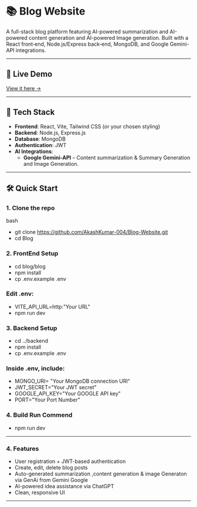 # 📚 Blog Website

A full-stack blog platform featuring AI-powered summarization and AI-powered content generation and AI-powered Image generation. Built with a React front‑end, Node.js/Express back‑end, MongoDB, and Google Gemini-API integrations.

---

## 🔗 Live Demo  
[View it here →](https://blog-website-pi-plum.vercel.app/)

---

## 🚀 Tech Stack

- **Frontend**: React, Vite, Tailwind CSS (or your chosen styling)
- **Backend**: Node.js, Express.js
- **Database**: MongoDB
- **Authentication**: JWT
- **AI Integrations**:
  - **Google Gemini-API** – Content summarization & Summary Generation and Image Generation.
---

## 🛠️ Quick Start

### 1. Clone the repo
bash
- git clone https://github.com/AkashKumar-004/Blog-Website.git
- cd Blog

### 2. FrontEnd Setup
- cd blog/blog
- npm install
- cp .env.example .env
### Edit .env:
- VITE_API_URL=http:"Your URL"
- npm run dev

### 3. Backend Setup
- cd ../backend
- npm install
- cp .env.example .env
### Inside .env, include:
- MONGO_URI= "Your MongoDB connection URI"
- JWT_SECRET="Your JWT secret"
- GOOGLE_API_KEY="Your GOOGLE API key"
- PORT="Your Port Number"

### 4. Build Run Commend
- npm run dev
---

### 4. Features
- User registration + JWT-based authentication
- Create, edit, delete blog posts
- Auto-generated summarization ,content generation & image Generaton via GenAi from Gemini Google
- AI-powered idea assistance via ChatGPT
- Clean, responsive UI
---


